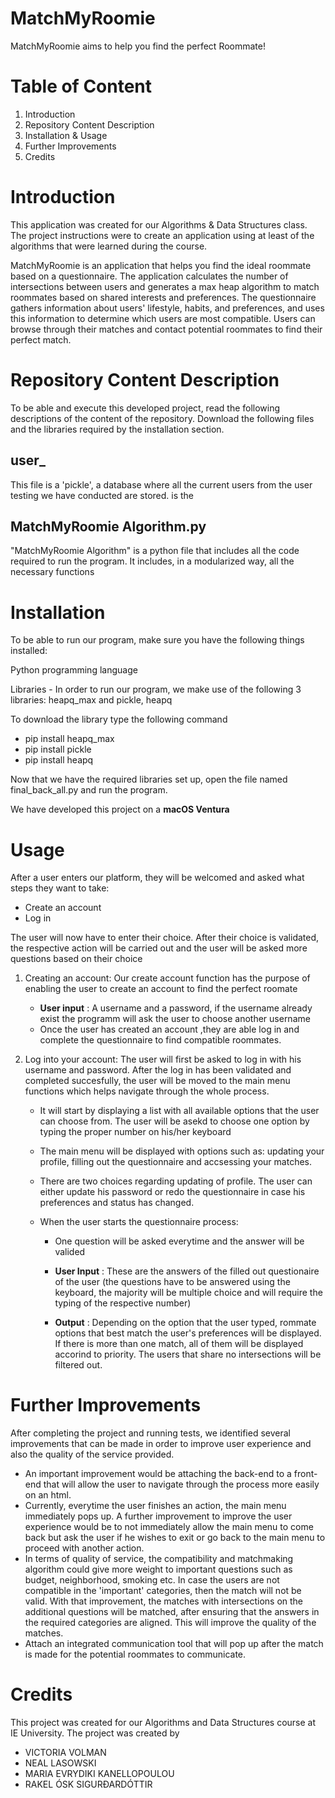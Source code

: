 # MatchMyRoomie

MatchMyRoomie aims to help you find the perfect Roommate!

# Table of Content 

1. Introduction 
2. Repository Content Description
3. Installation & Usage 
4. Further Improvements 
5. Credits 

# Introduction

This application was created for our Algorithms & Data Structures class. The project instructions were to create an application using at least of the algorithms that were learned during the course. 

MatchMyRoomie is an application that helps you find the ideal roommate based on a questionnaire. The application calculates the number of intersections between users and generates a max heap algorithm to match roommates based on shared interests and preferences. The questionnaire gathers information about users' lifestyle, habits, and preferences, and uses this information to determine which users are most compatible. Users can browse through their matches and contact potential roommates to find their perfect match.

# Repository Content Description

To be able and execute this developed project, read the following descriptions of the content of the repository. Download the following files and the libraries required by the installation section. 

## user_

This file is a 'pickle', a database where all the current users from the user testing we have conducted are stored. is the 
## MatchMyRoomie Algorithm.py 

"MatchMyRoomie Algorithm" is a python file that includes all the code required to run the program. It includes, in a modularized way, all the necessary functions 

# Installation 

To be able to run our program, make sure you have the following things installed:

Python programming language 

Libraries - In order to run our program, we make use of the following 3 libraries: heapq_max and pickle, heapq

To download the library type the following command
- pip install heapq_max 
- pip install pickle 
- pip install heapq

Now that we have the required libraries set up, open the file named final_back_all.py and run the program.

We have developed this project on a **macOS Ventura**

# Usage

After a user enters our platform, they will be welcomed and asked what steps they want to take: 

- Create an account 
- Log in 

The user will now have to enter their choice. After their choice is validated, the respective action will be carried out and the user will be asked more questions based on their choice

1. Creating an account: Our create account function has the purpose of enabling the user to create an account to find the perfect roomate 

      - **User input** : A username and a password, if the username already exist the         programm will ask the user to choose another username 
      - Once the user has created an account ,they are able log in and complete the           questionnaire to find compatible roommates.

2. Log into your account: The user will first be asked to log in with his username and password. After the log in has been validated and completed succesfully, the user will be moved to the main menu functions which helps navigate through the whole process.
      
      - It will start by displaying a list with all available options that the user          can choose from. The user will be asekd to choose one option by typing the            proper number on his/her keyboard
      
      - The main menu will be displayed with options such as: updating your profile,         filling out the questionnaire and accsessing your matches.
      
      - There are two choices regarding updating of profile. The user can either update his password or redo the questionnaire in case his preferences and status has changed. 
     
      - When the user starts the questionnaire process: 
      
           - One question will be asked everytime and the answer will be valided 
            
           - **User Input** : These are the answers of the filled out questionaire of the user (the                                 questions have to be answered using the keyboard, the majority will be multiple                               choice and will require the typing of the respective number)
            
           - **Output** : Depending on the option that the user typed, rommate options that best match the                      user's preferences will be displayed. If there is more than one match, all of                          them will be displayed accorind to priority. The users that share no                                  intersections will be filtered out. 


# Further Improvements

After completing the project and running tests, we identified several improvements that can be made in order to improve user experience and also the quality of the service provided. 

- An important improvement would be attaching the back-end to a front-end that will allow the user to navigate through the process more easily on an html. 
- Currently, everytime the user finishes an action, the main menu immediately pops up. A further improvement to improve the user experience would be to not immediately allow the main menu to come back but ask the user if he wishes to exit or go back to the main menu to proceed with another action. 
- In terms of quality of service, the compatibility and matchmaking algorithm could give more weight to important questions such as budget, neighborhood, smoking etc. In case the users are not compatible in the 'important' categories, then the match will not be valid. With that improvement, the matches with intersections on the additional questions will be matched, after ensuring that the answers in the required categories are aligned. This will improve the quality of the matches. 
- Attach an integrated communication tool that will pop up after the match is made for the potential roommates to communicate. 



# Credits 

This project was created for our Algorithms and Data Structures course at IE University. The project was created by 

- VICTORIA VOLMAN
- NEAL LASOWSKI 
- MARIA EVRYDIKI KANELLOPOULOU
- RAKEL ÓSK SIGURÐARDÓTTIR



